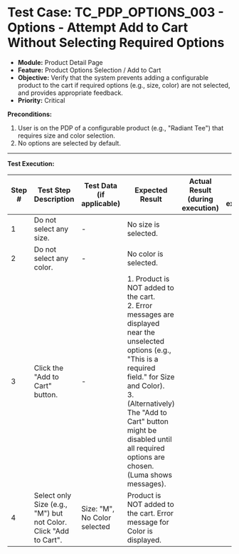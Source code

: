 # Test Case: TC_PDP_OPTIONS_003 - Options - Attempt Add to Cart Without Selecting Required Options

* **Module:** Product Detail Page
* **Feature:** Product Options Selection / Add to Cart
* **Objective:** Verify that the system prevents adding a configurable product to the cart if required options (e.g., size, color) are not selected, and provides appropriate feedback.
* **Priority:** Critical

**Preconditions:**
1.  User is on the PDP of a configurable product (e.g., "Radiant Tee") that requires size and color selection.
2.  No options are selected by default.

---
**Test Execution:**

| Step # | Test Step Description                                                                 | Test Data (if applicable)                     | Expected Result                                                                                                                               | Actual Result (during execution) | Status (during execution) | Notes (during execution) |
|--------|---------------------------------------------------------------------------------------|-----------------------------------------------|-----------------------------------------------------------------------------------------------------------------------------------------------|----------------------------------|---------------------------|--------------------------|
| 1      | Do not select any size.                                                               | -                                             | No size is selected.                                                                                                                          |                                  |                           |                          |
| 2      | Do not select any color.                                                              | -                                             | No color is selected.                                                                                                                         |                                  |                           |                          |
| 3      | Click the "Add to Cart" button.                                                       | -                                             | 1. Product is NOT added to the cart. <br> 2. Error messages are displayed near the unselected options (e.g., "This is a required field." for Size and Color). <br> 3. (Alternatively) The "Add to Cart" button might be disabled until all required options are chosen. (Luma shows messages). |                                  |                           |                          |
| 4      | Select only Size (e.g., "M") but not Color. Click "Add to Cart".                      | Size: "M", No Color selected                  | Product is NOT added to the cart. Error message for Color is displayed.                                                                       |                                  |                           |                          |
